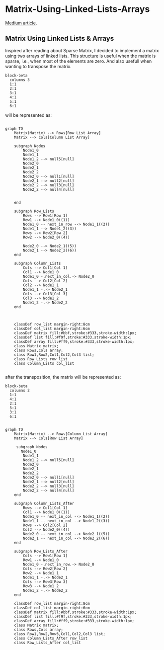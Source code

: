 # Matrix-Using-Linked-Lists-Arrays
[Medium article](https://medium.com/@yaniv242/optimizing-matrix-operations-in-c-arrays-of-linked-lists-a2f5aebd394f).
## Matrix Using Linked Lists & Arrays
Inspired after reading about Sparse Matrix, I decided to implement a matrix using two arrays of linked lists.
This structure is useful when the matrix is sparse, i.e., when most of the elements are zero.
And also usefull when wanting to transpose the matrix.

```mermaid
block-beta
  columns 3
  1:1
  2:1
  3:1
  4:1
  5:1
  6:1

```
will be represented as:
```mermaid

graph TD
    Matrix(Matrix) --> Rows[Row List Array]
    Matrix --> Cols[Column List Array]

    subgraph Nodes
        Node1_0
        Node1_1
        Node1_2 --> null5[null]
        Node2_0
        Node2_1
        Node2_2
        Node2_0 --> null1[null]
        Node2_1 --> null2[null]
        Node2_2 --> null3[null]
        Node2_2 --> null4[null]
        

    end
    
    subgraph Row_Lists
        Rows --> Row1[Row 1]
        Row1 --> Node1_0((1))
        Node1_0 -- next_in_row --> Node1_1((2))
        Node1_1 --> Node1_2((3))
        Rows --> Row2[Row 2]
        Row2 --> Node2_0((4))

        Node2_0 --> Node2_1((5))
        Node2_1 --> Node2_2((6))
    end
    
    subgraph Column_Lists
        Cols --> Col1[Col 1]
        Col1 --> Node1_0
        Node1_0 -.next_in_col.-> Node2_0
        Cols --> Col2[Col 2]
        Col2 --> Node1_1
        Node1_1 -.-> Node2_1
        Cols --> Col3[Col 3]
        Col3 --> Node1_2
        Node1_2 -.-> Node2_2
    end
    
   

    classDef row_list margin-right:8cm
    classDef col_list margin-right:6cm
    classDef matrix fill:#bbf,stroke:#333,stroke-width:1px;
    classDef list fill:#f9f,stroke:#333,stroke-width:1px;
    classDef array fill:#ff9,stroke:#333,stroke-width:1px;
    class Matrix matrix;
    class Rows,Cols array;
    class Row1,Row2,Col1,Col2,Col3 list;
    class Row_Lists row_list
    class Column_Lists col_list
   

```

after the transposition, the matrix will be represented as:
```mermaid
block-beta
  columns 2
  1:1
  4:1
  2:1
  5:1
  3:1
  6:1

```

``` mermaid

graph TD
    Matrix(Matrix) --> Rows[Column List Array]
    Matrix --> Cols[Row List Array]

     subgraph Nodes
       Node1_0
        Node1_1
        Node1_2 --> null5[null]
        Node2_0
        Node2_1
        Node2_2
        Node2_0 --> null1[null]
        Node2_1 --> null2[null]
        Node2_2 --> null3[null]
        Node2_2 --> null4[null]
    end

    subgraph Column_Lists_After
        Rows --> Col1[Col 1]
        Col1 --> Node1_0((1))
        Node1_0 -- next_in_col --> Node1_1((2))
        Node1_1 -- next_in_col --> Node1_2((3))
        Rows --> Col2[Col 2]
        Col2 --> Node2_0((4))
        Node2_0 -- next_in_col --> Node2_1((5))
        Node2_1 -- next_in_col --> Node2_2((6))
    end
    
    subgraph Row_Lists_After
        Cols --> Row1[Row 1]
        Row1 --> Node1_0
        Node1_0 -.next_in_row.-> Node2_0
        Cols --> Row2[Row 2]
        Row2 --> Node1_1
        Node1_1 -.-> Node2_1
        Cols --> Row3[Row 3]
        Row3 --> Node1_2
        Node1_2 -.-> Node2_2
    end

    classDef row_list margin-right:8cm
    classDef col_list margin-right:6cm
    classDef matrix fill:#bbf,stroke:#333,stroke-width:1px;
    classDef list fill:#f9f,stroke:#333,stroke-width:1px;
    classDef array fill:#ff9,stroke:#333,stroke-width:1px;
    class Matrix matrix;
    class Rows,Cols array;
    class Row1,Row2,Row3,Col1,Col2,Col3 list;
    class Column_Lists_After row_list
    class Row_Lists_After col_list


```
